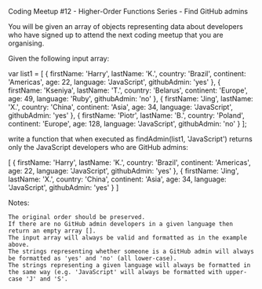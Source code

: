 Coding Meetup #12 - Higher-Order Functions Series - Find GitHub admins

You will be given an array of objects representing data about developers who have signed up to attend the next coding meetup that you are organising.

Given the following input array:

var list1 = [
{ firstName: 'Harry', lastName: 'K.', country: 'Brazil', continent: 'Americas', age: 22, language: 'JavaScript', githubAdmin: 'yes' },
{ firstName: 'Kseniya', lastName: 'T.', country: 'Belarus', continent: 'Europe', age: 49, language: 'Ruby', githubAdmin: 'no' },
{ firstName: 'Jing', lastName: 'X.', country: 'China', continent: 'Asia', age: 34, language: 'JavaScript', githubAdmin: 'yes' },
{ firstName: 'Piotr', lastName: 'B.', country: 'Poland', continent: 'Europe', age: 128, language: 'JavaScript', githubAdmin: 'no' }
];

write a function that when executed as findAdmin(list1, 'JavaScript') returns only the JavaScript developers who are GitHub admins:

[
{ firstName: 'Harry', lastName: 'K.', country: 'Brazil', continent: 'Americas', age: 22, language: 'JavaScript', githubAdmin: 'yes' },
{ firstName: 'Jing', lastName: 'X.', country: 'China', continent: 'Asia', age: 34, language: 'JavaScript', githubAdmin: 'yes' }
]

Notes:

    The original order should be preserved.
    If there are no GitHub admin developers in a given language then return an empty array [].
    The input array will always be valid and formatted as in the example above.
    The strings representing whether someone is a GitHub admin will always be formatted as 'yes' and 'no' (all lower-case).
    The strings representing a given language will always be formatted in the same way (e.g. 'JavaScript' will always be formatted with upper-case 'J' and 'S'.
